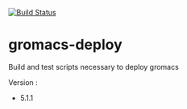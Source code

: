 [![Build Status](http://ci.sagrid.ac.za/buildStatus/icon?job=gromacs-deploy)](http://ci.sagrid.ac.za/job/gromacs-deploy)

# gromacs-deploy

Build and test scripts necessary to deploy gromacs

Version :

  * 5.1.1

